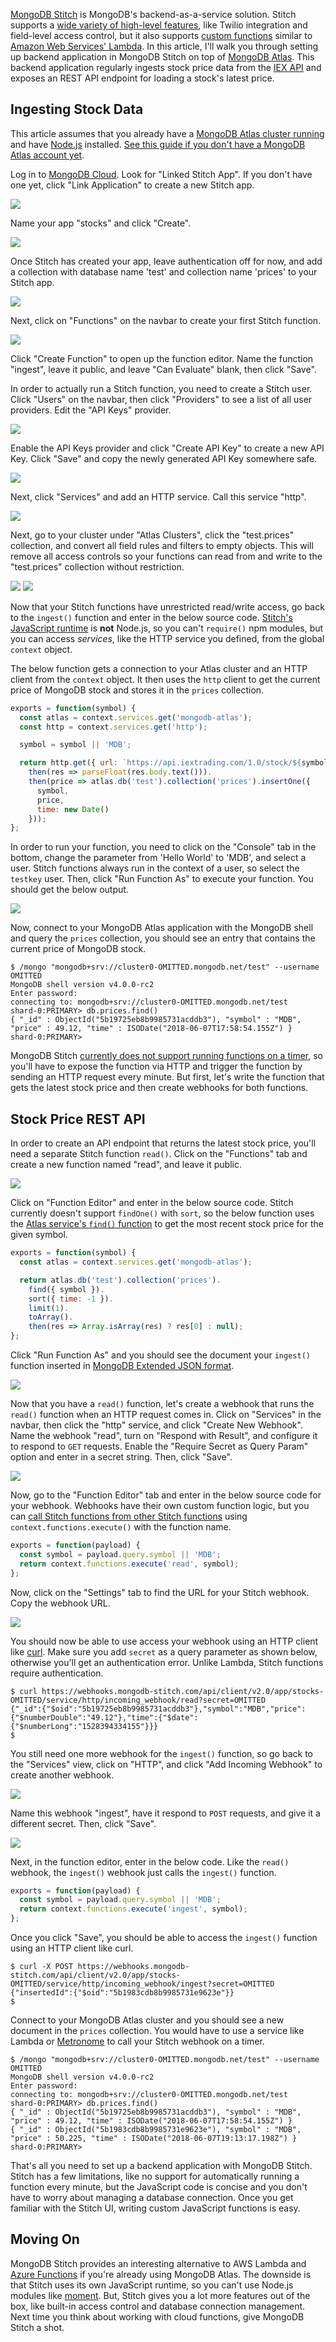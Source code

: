 [MongoDB Stitch](https://stitch.mongodb.com/) is MongoDB's backend-as-a-service solution. Stitch supports a [wide variety of high-level features](https://www.mongodb.com/cloud/stitch#features), like Twilio integration and field-level access control, but it also supports [custom functions](https://docs.mongodb.com/stitch/functions/) similar to [Amazon Web Services' Lambda](https://aws.amazon.com/lambda/). In this article, I'll walk you through setting up backend application in MongoDB Stitch on top of [MongoDB Atlas](https://www.mongodb.com/cloud/atlas). This backend application regularly ingests stock price data from the [IEX API](https://iextrading.com/developer/) and exposes an REST API endpoint for loading a stock's latest price.

Ingesting Stock Data
--------------------

This article assumes that you already have a [MongoDB Atlas cluster running](https://www.mongodb.com/cloud/atlas) and
have [Node.js](https://nodejs.org/en/) installed.
[See this guide if you don't have a MongoDB Atlas account yet](https://docs.atlas.mongodb.com/getting-started/).

Log in to [MongoDB Cloud](https://cloud.mongodb.com). Look for "Linked Stitch App". If you don't have one yet, click
"Link Application" to create a new Stitch app.

<img class="inline-image" src="https://i.imgur.com/inx1U7A.png">

Name your app "stocks" and click "Create".

<img class="inline-image" src="https://i.imgur.com/M6Hi0uu.png">

Once Stitch has created your app, leave authentication off for now, and add a collection with database name 'test' and
collection name 'prices' to your Stitch app.

<img class="inline-image" src="https://i.imgur.com/u0sFNO6.png">

Next, click on "Functions" on the navbar to create your first Stitch function.

<img class="inline-image" src="https://i.imgur.com/BWSepP7.png">

Click "Create Function" to open up the function editor. Name the function "ingest", leave it public, and leave
"Can Evaluate" blank, then click "Save".

In order to actually run a Stitch function, you need to create a Stitch user. Click "Users" on the navbar, then
click "Providers" to see a list of all user providers. Edit the "API Keys" provider.

<img class="inline-image" src="https://i.imgur.com/Gkm2D2C.png">

Enable the API Keys provider and click "Create API Key" to create a new API Key. Click "Save" and copy the newly
generated API Key somewhere safe.

<img class="inline-image" src="https://i.imgur.com/xNjvYF3.png">

Next, click "Services" and add an HTTP service. Call this service "http".

<img class="inline-image" src="https://i.imgur.com/LuhHLVj.png">

Next, go to your cluster under "Atlas Clusters", click the "test.prices" collection, and convert all field rules and
filters to empty objects. This will remove all access controls so your functions can read from and write to the
"test.prices" collection without restriction.

<img class="inline-image" src="https://i.imgur.com/28AuOYS.png">

<img class="inline-image" src="https://i.imgur.com/cJcIPNX.png">

Now that your Stitch functions have unrestricted read/write access, go back to the `ingest()` function and enter in
the below source code. [Stitch's JavaScript runtime](https://docs.mongodb.com/stitch/functions/) is **not** Node.js,
so you can't `require()` npm modules, but you can access _services_, like the HTTP service you defined, from the global
`context` object.

The below function gets a connection to your Atlas cluster and an HTTP client from the `context`
object. It then uses the `http` client to get the current price of MongoDB stock and stores it in the `prices`
collection.

```javascript
exports = function(symbol) {
  const atlas = context.services.get('mongodb-atlas');
  const http = context.services.get('http');

  symbol = symbol || 'MDB';

  return http.get({ url: `https://api.iextrading.com/1.0/stock/${symbol}/price` }).
    then(res => parseFloat(res.body.text())).
    then(price => atlas.db('test').collection('prices').insertOne({
      symbol,
      price,
      time: new Date()
    }));
};
```

In order to run your function, you need to click on the "Console" tab in the bottom, change the parameter from 'Hello World'
to 'MDB', and select a user. Stitch functions always run in the context of a user, so select the `testkey` user. Then,
click "Run Function As" to execute your function. You should get the below output.

<img class="inline-image" src="https://i.imgur.com/j3y2aZT.png">

Now, connect to your MongoDB Atlas application with the MongoDB shell and query the `prices` collection, you should
see an entry that contains the current price of MongoDB stock.

```
$ /mongo "mongodb+srv://cluster0-OMITTED.mongodb.net/test" --username OMITTED
MongoDB shell version v4.0.0-rc2
Enter password:
connecting to: mongodb+srv://cluster0-OMITTED.mongodb.net/test
shard-0:PRIMARY> db.prices.find()
{ "_id" : ObjectId("5b19725eb8b9985731acddb3"), "symbol" : "MDB", "price" : 49.12, "time" : ISODate("2018-06-07T17:58:54.155Z") }
shard-0:PRIMARY>
```

MongoDB Stitch [currently does not support running functions on a timer](https://mongodb.canny.io/mongodb-stitch/p/cronjob-support-for-functions), so you'll have to expose the function via HTTP and trigger the function by sending an HTTP request
every minute. But first, let's write the function that gets the latest stock price and then create webhooks for both
functions.

Stock Price REST API
--------------------

In order to create an API endpoint that returns the latest stock price, you'll need a separate Stitch function
`read()`. Click on the "Functions" tab and create a new function named "read", and leave it public.

<img class="inline-image" src="https://i.imgur.com/QUuHoVE.png">

Click on "Function Editor" and enter in the below source code. Stitch currently doesn't support `findOne()` with
`sort`, so the below function uses the [Atlas service's `find()` function](https://docs.mongodb.com/stitch/mongodb/actions/collection.find/#sort-and-limit-results) to get the most recent
stock price for the given symbol.

```javascript
exports = function(symbol) {
  const atlas = context.services.get('mongodb-atlas');

  return atlas.db('test').collection('prices').
    find({ symbol }).
    sort({ time: -1 }).
    limit(1).
    toArray().
    then(res => Array.isArray(res) ? res[0] : null);
};
```

Click "Run Function As" and you should see the document your `ingest()` function inserted in [MongoDB Extended JSON format](https://docs.mongodb.com/manual/reference/mongodb-extended-json/).

<img class="inline-image" src="https://i.imgur.com/O0q5Gee.png">

Now that you have a `read()` function, let's create a webhook that runs the `read()` function when an HTTP request
comes in. Click on "Services" in the navbar, then click the "http" service, and click "Create New Webhook". Name the
webhook "read", turn on "Respond with Result", and configure it to respond to `GET` requests. Enable the "Require Secret as Query Param" option and enter in a secret string. Then, click "Save".

<img class="inline-image" src="https://i.imgur.com/VU2iEcK.png">

Now, go to the "Function Editor" tab and enter in the below source code for your webhook. Webhooks have their own
custom function logic, but you can [call Stitch functions from other Stitch functions](https://docs.mongodb.com/stitch/functions/) using `context.functions.execute()` with the function name.

```javascript
exports = function(payload) {
  const symbol = payload.query.symbol || 'MDB';
  return context.functions.execute('read', symbol);
};
```

Now, click on the "Settings" tab to find the URL for your Stitch webhook. Copy the webhook URL.

<img class="inline-image" src="https://i.imgur.com/jUXpUIl.png">

You should now be able to use access your webhook using an HTTP client like [curl](https://en.wikipedia.org/wiki/CURL).
Make sure you add `secret` as a query parameter as shown below, otherwise you'll get an authentication error. Unlike Lambda,
Stitch functions require authentication.

```
$ curl https://webhooks.mongodb-stitch.com/api/client/v2.0/app/stocks-OMITTED/service/http/incoming_webhook/read?secret=OMITTED
{"_id":{"$oid":"5b19725eb8b9985731acddb3"},"symbol":"MDB","price":{"$numberDouble":"49.12"},"time":{"$date":{"$numberLong":"1528394334155"}}}
$
```

You still need one more webhook for the `ingest()` function, so go back to the "Services" view, click on "HTTP", and
click "Add Incoming Webhook" to create another webhook.

<img class="inline-image" src="https://i.imgur.com/ovvE4VK.png">

Name this webhook "ingest", have it respond to `POST` requests, and give it a different secret. Then, click "Save".

<img class="inline-image" src="https://i.imgur.com/thsTgxW.png">

Next, in the function editor, enter in the below code. Like the `read()` webhook, the `ingest()` webhook just calls the
`ingest()` function.

```javascript
exports = function(payload) {
  const symbol = payload.query.symbol || 'MDB';
  return context.functions.execute('ingest', symbol);
};
```

Once you click "Save", you should be able to access the `ingest()` function using an HTTP client like curl.

```
$ curl -X POST https://webhooks.mongodb-stitch.com/api/client/v2.0/app/stocks-OMITTED/service/http/incoming_webhook/ingest?secret=OMITTED
{"insertedId":{"$oid":"5b1983cdb8b9985731e9623e"}}
$
```

Connect to your MongoDB Atlas cluster and you should see a new document in the `prices` collection. You would have to
use a service like Lambda or [Metronome](https://github.com/dcos/metronome) to call your Stitch webhook on a timer.

```
$ /mongo "mongodb+srv://cluster0-OMITTED.mongodb.net/test" --username OMITTED
MongoDB shell version v4.0.0-rc2
Enter password:
connecting to: mongodb+srv://cluster0-OMITTED.mongodb.net/test
shard-0:PRIMARY> db.prices.find()
{ "_id" : ObjectId("5b19725eb8b9985731acddb3"), "symbol" : "MDB", "price" : 49.12, "time" : ISODate("2018-06-07T17:58:54.155Z") }
{ "_id" : ObjectId("5b1983cdb8b9985731e9623e"), "symbol" : "MDB", "price" : 50.225, "time" : ISODate("2018-06-07T19:13:17.198Z") }
shard-0:PRIMARY>
```

That's all you need to set up a backend application with MongoDB Stitch. Stitch has a few limitations, like no support
for automatically running a function every minute, but the JavaScript code is concise and you don't have to worry about
managing a database connection. Once you get familiar with the Stitch UI, writing custom JavaScript functions is easy.

Moving On
---------

MongoDB Stitch provides an interesting alternative to AWS Lambda and [Azure Functions](https://azure.microsoft.com/en-us/services/functions/) if you're already using MongoDB Atlas. The downside is that Stitch uses its own JavaScript
runtime, so you can't use Node.js modules like [moment](http://npmjs.com/package/moment). But, Stitch gives you a lot more features out of the box, like built-in access control and database connection management. Next time you think about working with cloud functions, give MongoDB Stitch a shot.
